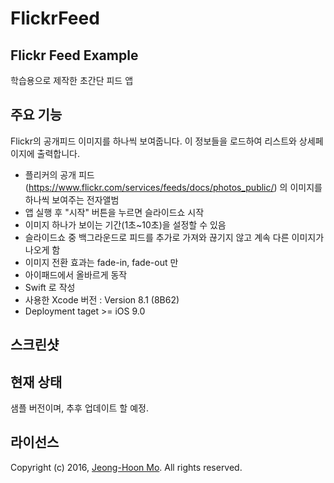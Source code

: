 # FlickrFeed
## Flickr Feed Example

학습용으로 제작한 초간단 피드 앱

## 주요 기능
Flickr의 공개피드 이미지를 하나씩 보여줍니다.
이 정보들을 로드하여 리스트와 상세페이지에 출력합니다.
  * 플리커의 공개 피드(https://www.flickr.com/services/feeds/docs/photos_public/) 의 이미지를 하나씩 보여주는 전자앨범
  * 앱 실행 후 "시작" 버튼을 누르면 슬라이드쇼 시작
  * 이미지 하나가 보이는 기간(1초~10초)을 설정할 수 있음
  * 슬라이드쇼 중 백그라운드로 피드를 추가로 가져와 끊기지 않고 계속 다른 이미지가 나오게 함
  * 이미지 전환 효과는 fade-in, fade-out 만
  * 아이패드에서 올바르게 동작
  * Swift 로 작성
  * 사용한 Xcode 버전 : Version 8.1 (8B62)
  * Deployment taget >= iOS 9.0
  

## 스크린샷


## 현재 상태

샘플 버전이며, 추후 업데이트 할 예정.

## 라이선스

Copyright (c) 2016, [Jeong-Hoon Mo](https://github.com/picomax).
All rights reserved.


